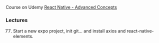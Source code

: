 Course on Udemy
[React Native - Advanced Concepts](https://www.udemy.com/course/react-native-advanced/learn/lecture/6845216#content)

### Lectures
077. Start a new expo project, init git... and install axios and react-native-elements.